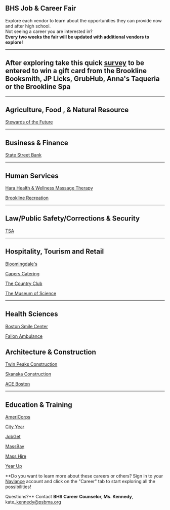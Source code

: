 **BHS Job & Career Fair**
-------------------------

Explore each vendor to learn about the opportunities they can provide now and after high school.   
Not seeing a career you are interested in?   
**Every two weeks the fair will be updated with additional vendors to explore!**

* * *

After exploring take this quick [survey](https://forms.gle/7Eg4Vi2zTLDpE1EF9) to be entered to win a gift card from the Brookline Booksmith, JP Licks, GrubHub, Anna's Taqueria or the Brookline Spa
----------------------------------------------------------------------------------------------------------------------------------------------------------------------------------------------------

* * *

Agriculture, Food , & Natural Resource
--------------------------------------

[Stewards of the Future](https://docs.google.com/presentation/d/12bpL5rAniAP-Qas_B_ZIVQSSoa4kMQzc-pb_0uJYEDc/edit?usp=sharing)

* * *

Business & Finance
------------------

[State Street Bank](javascript:;)

* * *

Human Services
--------------

[Hara Health & Wellness Massage Therapy](https://docs.google.com/presentation/d/1MB6e7ezXQhiVZmEPXmZ0f3hskeXHA2iqVtBu6BkDeko/edit?usp=sharing)

[Brookline Recreation](javascript:;)

* * *

Law/Public Safety/Corrections & Security
----------------------------------------

[TSA](https://docs.google.com/presentation/d/1yJXNd4kVJpPfEJq4Xg1_PjgJwK-jQ2GVaVkojPQXN1A/edit?usp=sharing)

* * *

Hospitality, Tourism and Retail
-------------------------------

[Bloomingdale's](https://docs.google.com/presentation/d/16Q6z8dpFW2h_r_TFN4MaUvqWHkk32OSvV_4VCYFBxc0/edit?usp=sharing)

[Capers Catering](https://docs.google.com/presentation/d/1bDLhrGwVVrZQQJ8HYLJCx-6rSDmyJV9viNawJQsO4YI/edit?usp=sharing)

[The Country Club](https://docs.google.com/presentation/d/1uiBWQJcktgBrqNbhSnXNxlvx4xGMxdbhXkLUnlY0Fs8/edit?usp=sharing)

[The Museum of Science](https://docs.google.com/presentation/d/1PHuQvsy9ZgmEwQx1g8mFaWVsd1M_pv2r236_poyyATE/edit?usp=sharing)

* * *

Health Sciences
---------------

[Boston Smile Center](javascript:;)

[Fallon Ambulance](https://docs.google.com/presentation/d/1vKuvL6k2QVJGfbxPGvcawdwzf0_VWvdqwAThsMw4fWE/edit?usp=sharing)

Architecture & Construction
---------------------------

[Twin Peaks Construction](https://docs.google.com/presentation/d/1ERSRW7Fqhen47s5Ofs-fgD1fHTB4j1D8Cypgtwflppo/edit?usp=sharing)

[Skanska Construction](https://docs.google.com/presentation/d/1NHGBRgNPPRhalDHKUzC4pDBPIQGQH54QqyBvhbpfNBY/edit?usp=sharing)

[ACE Boston](https://docs.google.com/presentation/d/1-AslNeJJF2kW6ohDUT34fD93A2EdEgNmUx9JCkRj19Q/edit?usp=sharing)

* * *

Education & Training
--------------------

[AmeriCorps](https://docs.google.com/presentation/d/1nbwaF5j9yOhSrQIE4scP6_83wxtSF80qOsSrZM1Hj2Q/edit?usp=sharing)

[City Year](https://docs.google.com/presentation/d/1xVoxyerTHXq8SCz1F3X-BJLAb0iNCDQv6paqrhiYwwo/edit?usp=sharing)

[JobGet](https://docs.google.com/presentation/d/1ewJhU-fQjjyR8olCDV52VrAtsxWj6PhEJXon1h0OV_w/edit?usp=sharing)

[MassBay](https://docs.google.com/presentation/d/1nZb_fyOpHDpL0VoQ0TLNOKK4UMFo8u855sftmhm63BU/edit?usp=sharing)

[Mass Hire](https://docs.google.com/presentation/d/1BKdRIKGE0o2R7kiBR_D2tsh9c5wfCdIdt4NsR6wKtkk/edit?usp=sharing)

[Year Up](https://docs.google.com/presentation/d/1TZtZdDcDvouL9Qtu3I5v_40xnPVFecTfjUpwEbUO0BY/edit?usp=sharing)

**Do you want to learn more about these careers or others? Sign in to your [Naviance](https://student.naviance.com/auth/fclookup) account and click on the "Career" tab to start exploring all the possibilities!   
  
​Questions?** Contact **BHS Career Counselor, Ms. Kennedy**, kate\_kennedy@psbma.org